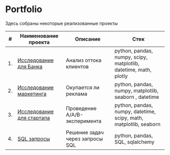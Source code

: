 # Portfolio

Здесь собраны некоторые реализованные проекты

| #    | Наименование проекта                | Описание                                                     | Стек                                                         |
| ---- | ------------------------------------------------------------ | ------------------------------------------------------------ | ------------------------------------------------------------ |
| 1.   | [Исследование для Банка](https://github.com/TemaKham/PORTFOLIO/tree/project-for-food/%D0%98%D1%81%D1%81%D0%BB%D0%B5%D0%B4%D0%BE%D0%B2%D0%B0%D0%BD%D0%B8%D0%B5%20%D0%B4%D0%BB%D1%8F%20%D0%B1%D0%B0%D0%BD%D0%BA%D0%B0) | Анализ оттока клиентов | python, pandas, numpy, scipy, matplotlib, datetime, math, plotly     |
| 2.   | [Исследование маркетинга](https://github.com/TemaKham/PORTFOLIO/tree/project-for-food/%D0%98%D1%81%D1%81%D0%BB%D0%B5%D0%B4%D0%BE%D0%B2%D0%B0%D0%BD%D0%B8%D0%B5%20%D0%B4%D0%BB%D1%8F%20%D1%80%D0%B0%D0%B7%D0%B2%D0%BB%D0%B5%D0%BA%D0%B0%D1%82%D0%B5%D0%BB%D1%8C%D0%BD%D0%BE%D0%B3%D0%BE%20%D0%BF%D1%80%D0%B8%D0%BB%D0%BE%D0%B6%D0%B5%D0%BD%D0%B8%D1%8F) | Окупается ли реклама | python, pandas, numpy, matplotlib, seaborn , datetime|
| 3.   | [Исследование для стартапа](https://github.com/TemaKham/PORTFOLIO/tree/project-for-food/%D0%9F%D1%80%D0%BE%D0%B4%D1%83%D0%BA%D1%82%D1%8B%20%D0%BF%D0%B8%D1%82%D0%B0%D0%BD%D0%B8%D1%8F) | Проведение A/A/B-эксперимента           | python, pandas, numpy, datetime, scipy, math, matplotlib, seaborn |
| 4.   | [SQL запросы](https://github.com/TemaKham/PORTFOLIO/tree/projects/SQL) | Решение задач через запросы SQL           | python, pandas, SQL, sqlalchemy |
